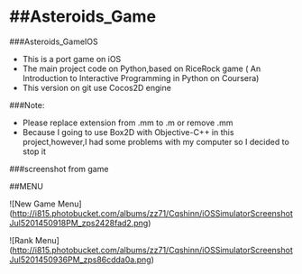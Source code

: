 ##Asteroids_Game
==============

###Asteroids_GameIOS
- This is a port game on iOS
- The main project code on Python,based on RiceRock game ( An Introduction to Interactive Programming in Python  on Coursera)
- This version on git use Cocos2D engine 

###Note:
- Please replace extension from .mm to .m or remove .mm 
- Because I going to use Box2D with Objective-C++ in this project,however,I had some problems with my computer so I decided to stop it

###screenshot from game

##MENU

![New Game Menu]
(http://i815.photobucket.com/albums/zz71/Cqshinn/iOSSimulatorScreenshotJul5201450918PM_zps2428fad2.png)

![Rank Menu]
(http://i815.photobucket.com/albums/zz71/Cqshinn/iOSSimulatorScreenshotJul5201450936PM_zps86cdda0a.png)



